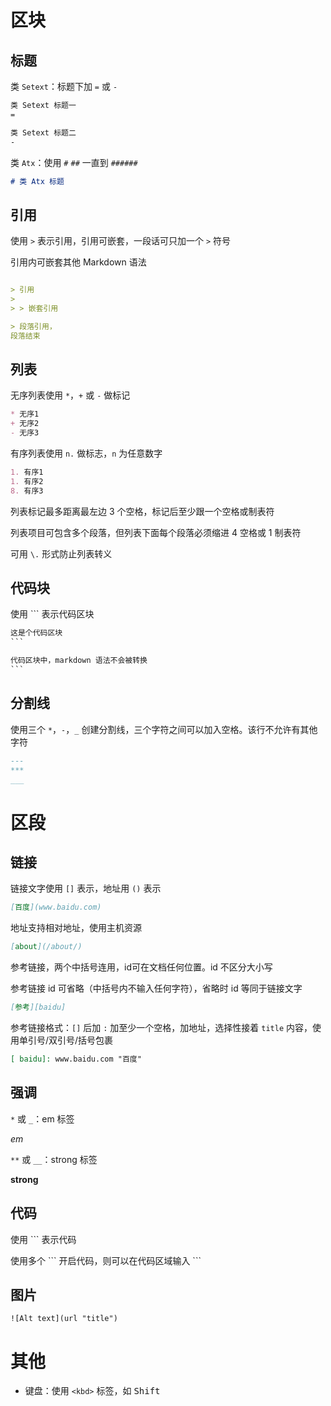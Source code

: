 # 区块
## 标题

类 `Setext`：标题下加 `=` 或 `-`

```markdown
类 Setext 标题一
=

类 Setext 标题二
-
```

类 `Atx`：使用 `#` `##` 一直到 `######`

```markdown
# 类 Atx 标题
```
## 引用

使用 `>` 表示引用，引用可嵌套，一段话可只加一个 `>` 符号

引用内可嵌套其他 Markdown 语法

```markdown

> 引用
>
> > 嵌套引用

> 段落引用，
段落结束
```
## 列表

无序列表使用 `*`，`+` 或 `-` 做标记

```markdown
* 无序1
+ 无序2
- 无序3
```

有序列表使用 `n.` 做标志，`n` 为任意数字

```markdown
1. 有序1
1. 有序2
8. 有序3
```

列表标记最多距离最左边 3 个空格，标记后至少跟一个空格或制表符

列表项目可包含多个段落，但列表下面每个段落必须缩进 4 空格或 1 制表符

可用 `\.` 形式防止列表转义
## 代码块

使用 \`\`\` 表示代码区块

```markdown
这是个代码区块
‍‍```

代码区块中，markdown 语法不会被转换
‍‍```
```
## 分割线

使用三个 `*`，`-`，`_` 创建分割线，三个字符之间可以加入空格。该行不允许有其他字符

```markdown
---
***
___
```
# 区段
## 链接

链接文字使用 `[]` 表示，地址用 `()` 表示

```markdown
[百度](www.baidu.com)
```

地址支持相对地址，使用主机资源

```markdown
[about](/about/)
```

参考链接，两个中括号连用，id可在文档任何位置。id 不区分大小写

参考链接 id 可省略（中括号内不输入任何字符），省略时 id 等同于链接文字

```markdown
[参考][baidu]
```

参考链接格式：`[]` 后加 `:` 加至少一个空格，加地址，选择性接着 `title` 内容，使用单引号/双引号/括号包裹

```markdown
[ baidu]: www.baidu.com	"百度"
```
## 强调

`*` 或 `_`：em 标签

*em*

`**` 或 `__`：strong 标签

**strong**
## 代码

使用 \`\`\` 表示代码

使用多个 \`\`\` 开启代码，则可以在代码区域输入 \`\`\`

## 图片

`![Alt text](url "title")`
# 其他

- 键盘：使用 `<kbd>` 标签，如 <kbd>Shift</kbd>